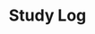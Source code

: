 ---
layout: list    # list 고정이다. _layout 폴더의 list.html을 쓴다는 말인듯?
title: Study Log # 들어가면 나오는 게시판 제목이다.
slug: Study 
# slug는  공식 홈페이지에서는 식별값이라고 한다. 중요.
# 나는 그냥 (게시판 글 dir 이름, _featured_categories에 md파일명 다 맞췄다. 

description: >
  Study and Repeat
sitemap: false
---